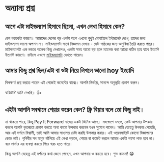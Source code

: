 # অন্যান্য প্রশ্ন

## আগে এটা মাইন্ডম্যাপ হিসাবে ছিলো, এখন লেখা হিসাবে কেন?

বেশ কয়েকটা কারণে। আমাদের দেশের বড় একটা অংশ এখনো শুধুই মোবাইলে ইন্টারনেট দেখে, তাদের জন্য মাইন্ডম্যাপ ভালো অপশন না। মাইন্ডম্যাপটা সাথে বিজ্ঞাপন দেখায় - যেটা পাঠকের জন্য অসুবিধা তৈরি করতে পারে। মাইন্ডম্যাপটা এক নজরে অনেক কিছু দেখালেও, একটা সময় আরো বড় হলে ম্যানেজ করা আরো কঠিন হয়ে যাবে ইত্যাদি ইত্যাদি কারণে। চাইলে এখনো [মাইন্ডম্যাপটা](https://bit.ly/AmitUSA) দেখতে পারেন।

## আমার কিছু প্রশ্ন ছিল/এটা বা ওটা নিয়ে লিখলে ভালো hoy ইত্যাদি

বিলক্ষণ! প্রশ্ন করতে পারেন এই পেজেই কমেন্টের বাক্সে। আপনি নির্ভয়ে, সানন্দে অনুভূতি প্রকাশ করুন।

বাকিটা? আমি দেখছি।  :thumbsup:

## এইটা আপনি সবখানে শেয়ার করেন কেন? ফ্রি বিয়ার বলে তো কিছু নাই।

না থাকতে পারে, কিন্তু Pay It Forward নামের একটা জিনিষ আছে। সংক্ষেপে বললে, কেউ আপনার উপকার করলে আপনি কৃতজ্ঞতা প্রকাশ করতে অন্য কারো উপকার করবেন যখন সুযোগ পাবেন। আমি যেহেতু উপকার পেয়েছি, আর এই দর্শনে বিশ্বাসী, তাই আমি আমার সাধ্যমত চেষ্টা করছি উপকার করার। এই ওয়েবসাইটে কোনো বিজ্ঞাপনের কোড নাই। পৃথিবীর সব মানুষ ঝাঁপিয়ে এই লেখা পড়লে, শেয়ার বা কমেন্ট করলে আমার একটা পয়সা লাভ হবে না। বরং সার্ভার এর ব্যবস্থা করতে গিয়ে খরচ হতে পারে।

কিন্তু আপনি যেহেতু এই দর্শনের কথা জেনে গেছেন, এখন আপনার ও করতে হবে। শুভ কামনা! :grin:
